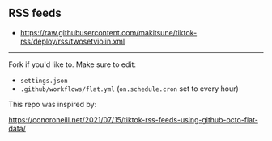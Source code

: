 ## RSS feeds

-   https://raw.githubusercontent.com/makitsune/tiktok-rss/deploy/rss/twosetviolin.xml

---

Fork if you'd like to. Make sure to edit:

-   `settings.json`
-   `.github/workflows/flat.yml` (`on.schedule.cron` set to every hour)

This repo was inspired by:

https://conoroneill.net/2021/07/15/tiktok-rss-feeds-using-github-octo-flat-data/
